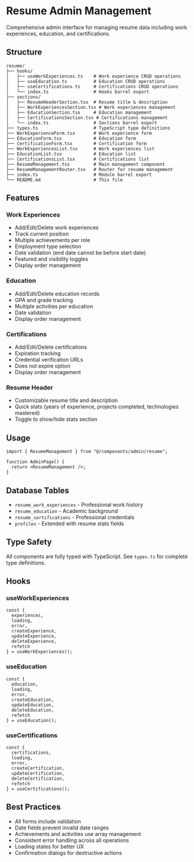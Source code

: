 # Resume Admin Management

Comprehensive admin interface for managing resume data including work experiences, education, and certifications.

## Structure

```
resume/
├── hooks/
│   ├── useWorkExperiences.ts    # Work experience CRUD operations
│   ├── useEducation.ts          # Education CRUD operations
│   ├── useCertifications.ts     # Certifications CRUD operations
│   └── index.ts                 # Hooks barrel export
├── sections/
│   ├── ResumeHeaderSection.tsx  # Resume title & description
│   ├── WorkExperiencesSection.tsx # Work experiences management
│   ├── EducationSection.tsx     # Education management
│   ├── CertificationsSection.tsx # Certifications management
│   └── index.ts                 # Sections barrel export
├── types.ts                     # TypeScript type definitions
├── WorkExperienceForm.tsx       # Work experience form
├── EducationForm.tsx            # Education form
├── CertificationForm.tsx        # Certification form
├── WorkExperiencesList.tsx      # Work experiences list
├── EducationList.tsx            # Education list
├── CertificationsList.tsx       # Certifications list
├── ResumeManagement.tsx         # Main management component
├── ResumeManagementRouter.tsx   # Router for resume management
├── index.ts                     # Module barrel export
└── README.md                    # This file
```

## Features

### Work Experiences

- Add/Edit/Delete work experiences
- Track current position
- Multiple achievements per role
- Employment type selection
- Date validation (end date cannot be before start date)
- Featured and visibility toggles
- Display order management

### Education

- Add/Edit/Delete education records
- GPA and grade tracking
- Multiple activities per education
- Date validation
- Display order management

### Certifications

- Add/Edit/Delete certifications
- Expiration tracking
- Credential verification URLs
- Does not expire option
- Display order management

### Resume Header

- Customizable resume title and description
- Quick stats (years of experience, projects completed, technologies mastered)
- Toggle to show/hide stats section

## Usage

```tsx
import { ResumeManagement } from "@/components/admin/resume";

function AdminPage() {
  return <ResumeManagement />;
}
```

## Database Tables

- `resume_work_experiences` - Professional work history
- `resume_education` - Academic background
- `resume_certifications` - Professional credentials
- `profiles` - Extended with resume stats fields

## Type Safety

All components are fully typed with TypeScript. See `types.ts` for complete type definitions.

## Hooks

### useWorkExperiences

```tsx
const {
  experiences,
  loading,
  error,
  createExperience,
  updateExperience,
  deleteExperience,
  refetch
} = useWorkExperiences();
```

### useEducation

```tsx
const {
  education,
  loading,
  error,
  createEducation,
  updateEducation,
  deleteEducation,
  refetch
} = useEducation();
```

### useCertifications

```tsx
const {
  certifications,
  loading,
  error,
  createCertification,
  updateCertification,
  deleteCertification,
  refetch
} = useCertifications();
```

## Best Practices

- All forms include validation
- Date fields prevent invalid date ranges
- Achievements and activities use array management
- Consistent error handling across all operations
- Loading states for better UX
- Confirmation dialogs for destructive actions
